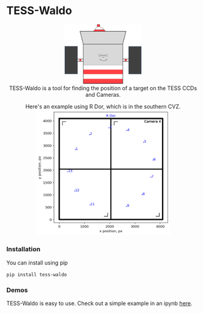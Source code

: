 # TESS-Waldo

<p align="center">
  <img src="docs/TESS-Waldo_logo.png" width="200"/>
  <br>
  TESS-Waldo is a tool for finding the position of a target on the TESS CCDs and Cameras.
</p>

<p align="center">
  Here's an example using R Dor, which is in the southern CVZ.
  <br>
  <img src="docs/R_Dor.png" width="350"/>
  <br>
</p>


### Installation

You can install using pip

```
pip install tess-waldo
```

### Demos

TESS-Waldo is easy to use. Check out a simple example in an ipynb [here](https://github.com/SimonJMurphy/tess-waldo/blob/master/examples/Waldo_example.ipynb).
